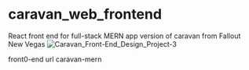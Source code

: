 # caravan_web_frontend

React front end for full-stack MERN app version of caravan from Fallout New Vegas
![Caravan_Front-End_Design_Project-3](https://user-images.githubusercontent.com/78385644/191563446-699b0d9e-9b0f-4dd0-8c0c-0d9c7e160cd6.png)

front0-end url caravan-mern
